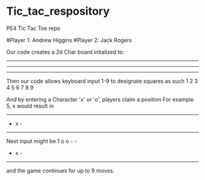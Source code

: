 # Tic_tac_respository
PE4 Tic Tac Toe repo

#Player 1: Andrew Higgins
#Player 2: Jack Rogers

Our code creates a 2d Char board initalized to:
- - -
- - -
- - -

Then our code allows keyboard input 1-9 to designate squares as such
1 2 3
4 5 6 
7 8 9 

And by entering a Character 'x' or 'o', players claim a position
For example 5, x would result in
- - -
- x -
- - -

Next input might be 1 o
o - -
- x -
- - -

and the game continues for up to 9 moves.
